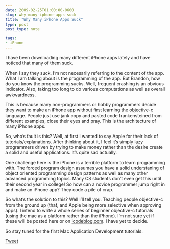 ```yaml
---
date: 2009-02-25T01:00:00-0600
slug: why-many-iphone-apps-suck
title: "Why Many iPhone Apps Suck"
type: post
post_type: note

tags:
- iPhone
---
```

I have been downloading many different iPhone apps lately and have noticed that many of them suck.


When I say they suck, I’m not necesarily referring to the content of the app. What I am talking about is the programming of the app. But Brandon, how do you know the programming sucks. Well, frequent crashing is an obvious indicator. Also, taking too long to do various computations as well as overall awkwardness.


This is because many non-programmers or hobby programmers decide they want to make an iPhone app without first learning the objective-c language. People just use jank copy and pasted code frankensteined from different examples, close their eyes and pray. This is the architecture of many iPhone apps.


So, who’s fault is this? Well, at first I wanted to say Apple for their lack of tutorials/explanations. After thinking about it, I feel it’s simply lazy programmers driven by trying to make money rather than the desire create a solid and useful applications. It’s quite sad actually.


One challenge here is the iPhone is a terrible platform to learn programming with. The forced program design assumes you have a solid understaning of object oriented programming design patterns as well as many other advanced programming topics. Many CS students don’t even get this until their second year in college! So how can a novice programmer jump right in and make an iPhone app? They code a pile of crap.


So what’s the solution to this? Well I’ll tell you. Teaching people objective-c from the ground up (that, and Apple being more selective when approving apps). I intend to write a whole series of beginner objective-c tutorials (using the mac as a platform rather than the iPhone). I’m not sure yet if these will be posted here or on [icodeblog.com](http://icodeblog.com). I have yet to decide.


So stay tuned for the first Mac Application Development tutorials.



[Tweet](http://twitter.com/share)

